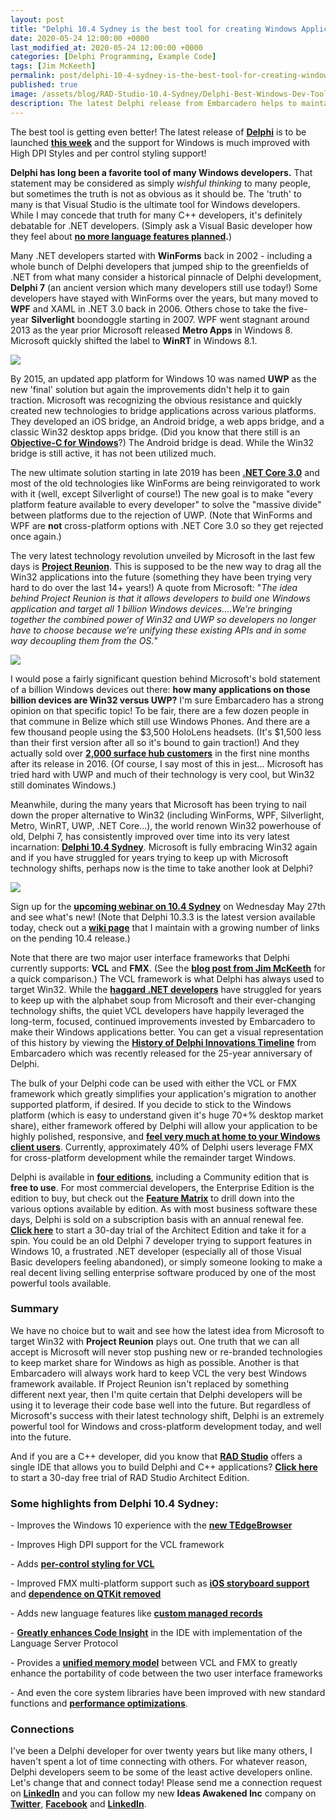 ```yaml
---
layout: post
title: "Delphi 10.4 Sydney is the best tool for creating Windows Applications"
date: 2020-05-24 12:00:00 +0000
last_modified_at: 2020-05-24 12:00:00 +0000
categories: [Delphi Programming, Example Code]
tags: [Jim McKeeth]
permalink: post/delphi-10-4-sydney-is-the-best-tool-for-creating-windows-applications
published: true
image: /assets/blog/RAD-Studio-10.4-Sydney/Delphi-Best-Windows-Dev-Tool.png
description: The latest Delphi release from Embarcadero helps to maintain its long time superiority in Windows application development. 
---
```

The best tool is getting even better! The latest release of [**Delphi**](https://www.embarcadero.com/products/delphi) is to be launched [**this week**](https://community.idera.com/developer-tools/b/blog/posts/open-for-business-with-10-4-may-2020-gm-update) and the support for Windows is much improved with High DPI Styles and per control styling support!

**Delphi has long been a favorite tool of many Windows developers.** That statement may be considered as simply _wishful thinking_ to many people, but sometimes the truth is not as obvious as it should be. The 'truth' to many is that Visual Studio is the ultimate tool for Windows developers. While I may concede that truth for many C++ developers, it's definitely debatable for .NET developers. (Simply ask a Visual Basic developer how they feel about [**no more language features planned**](https://devblogs.microsoft.com/vbteam/visual-basic-support-planned-for-net-5-0/)**.**)

Many .NET developers started with **WinForms** back in 2002 - including a whole bunch of Delphi developers that jumped ship to the greenfields of .NET from what many consider a historical pinnacle of Delphi development, **Delphi 7** (an ancient version which many developers still use today!) Some developers have stayed with WinForms over the years, but many moved to **WPF** and XAML in .NET 3.0 back in 2006. Others chose to take the five-year **Silverlight** boondoggle starting in 2007. WPF went stagnant around 2013 as the year prior Microsoft released **Metro Apps** in Windows 8. Microsoft quickly shifted the label to **WinRT** in Windows 8.1.

![](/assets/blog/Microsoft-Windows/Universal-Windows-Platform/UWP.jpg)

By 2015, an updated app platform for Windows 10 was named **UWP** as the new 'final' solution but again the improvements didn't help it to gain traction. Microsoft was recognizing the obvious resistance and quickly created new technologies to bridge applications across various platforms. They developed an iOS bridge, an Android bridge, a web apps bridge, and a classic Win32 desktop apps bridge. (Did you know that there still is an [**Objective-C for Windows**](https://github.com/microsoft/WinObjC)?) The Android bridge is dead. While the Win32 bridge is still active, it has not been utilized much.

The new ultimate solution starting in late 2019 has been [**.NET Core 3.0**](https://devblogs.microsoft.com/dotnet/announcing-net-core-3-0/) and most of the old technologies like WinForms are being reinvigorated to work with it (well, except Silverlight of course!) The new goal is to make "every platform feature available to every developer" to solve the "massive divide" between platforms due to the rejection of UWP. (Note that WinForms and WPF are **not** cross-platform options with .NET Core 3.0 so they get rejected once again.)

The very latest technology revolution unveiled by Microsoft in the last few days is [**Project Reunion**](https://blogs.windows.com/windowsdeveloper/2020/05/19/developing-for-all-1-billion-windows-10-devices-and-beyond/). This is supposed to be the new way to drag all the Win32 applications into the future (something they have been trying very hard to do over the last 14+ years!) A quote from Microsoft: "_The idea behind Project Reunion is that it allows developers to build one Windows application and target all 1 billion Windows devices....We’re bringing together the combined power of Win32 and UWP so developers no longer have to choose because we’re unifying these existing APIs and in some way decoupling them from the OS._"

![](/assets/blog/Microsoft-Windows/Microsoft-Project-Reunion.jpg)

I would pose a fairly significant question behind Microsoft's bold statement of a billion Windows devices out there: **how many applications on those billion devices are Win32 versus UWP?** I'm sure Embarcadero has a strong opinion on that specific topic! To be fair, there are a few dozen people in that commune in Belize which still use Windows Phones. And there are a few thousand people using the $3,500 HoloLens headsets. (It's $1,500 less than their first version after all so it's bound to gain traction!) And they actually sold over [**2,000 surface hub customers**](https://www.thurrott.com/mobile/microsoft-surface/86566/surprise-surface-hub-huge-success-literally) in the first nine months after its release in 2016. (Of course, I say most of this in jest... Microsoft has tried hard with UWP and much of their technology is very cool, but Win32 still dominates Windows.)

Meanwhile, during the many years that Microsoft has been trying to nail down the proper alternative to Win32 (including WinForms, WPF, Silverlight, Metro, WinRT, UWP, .NET Core...), the world renown Win32 powerhouse of old, Delphi 7, has consistently improved over time into its very latest incarnation: [**Delphi 10.4 Sydney**](https://www.embarcadero.com/products/delphi). Microsoft is fully embracing Win32 again and if you have struggled for years trying to keep up with Microsoft technology shifts, perhaps now is the time to take another look at Delphi?

![](/assets/blog/RAD-Studio-10.4-Sydney/Delphi-10.4-Sydney-versus-VisualStudio.png)

Sign up for the [**upcoming webinar on 10.4 Sydney**](https://register.gotowebinar.com/register/7159476968330857739) on Wednesday May 27th and see what's new! (Note that Delphi 10.3.3 is the latest version available today, check out a [**wiki page**](https://github.com/ideasawakened/DelphiKB/wiki/D27.SYDNEY.10.4.0.0) that I maintain with a growing number of links on the pending 10.4 release.)

Note that there are two major user interface frameworks that Delphi currently supports: **VCL** and **FMX**. (See the [**blog post from Jim McKeeth**](https://community.idera.com/developer-tools/b/blog/posts/firemonkey-vs-vcl) for a quick comparison.) The VCL framework is what Delphi has always used to target Win32. While the [**haggard .NET developers**](https://www.infoq.com/news/2011/06/Win8-Doubt/) have struggled for years to keep up with the alphabet soup from Microsoft and their ever-changing technology shifts, the quiet VCL developers have happily leveraged the long-term, focused, continued improvements invested by Embarcadero to make their Windows applications better. You can get a visual representation of this history by viewing the [**History of Delphi Innovations Timeline**](https://delphi.embarcadero.com/history-of-delphi-innovations/) from Embarcadero which was recently released for the 25-year anniversary of Delphi.

The bulk of your Delphi code can be used with either the VCL or FMX framework which greatly simplifies your application's migration to another supported platform, if desired. If you decide to stick to the Windows platform (which is easy to understand given it's huge 70+% desktop market share), either framework offered by Delphi will allow your application to be highly polished, responsive, and [**feel very much at home to your Windows client users**](https://community.idera.com/developer-tools/b/blog/posts/5-unique-delphi-features-for-windows-10). Currently, approximately 40% of Delphi users leverage FMX for cross-platform development while the remainder target Windows.

Delphi is available in [**four editions**](https://www.embarcadero.com/products/delphi/product-editions), including a Community edition that is **free to use**. For most commercial developers, the Enterprise Edition is the edition to buy, but check out the [**Feature Matrix**](https://www.embarcadero.com/docs/rad-studio-feature-matrix.pdf) to drill down into the various options available by edition. As with most business software these days, Delphi is sold on a subscription basis with an annual renewal fee. [**Click here**](https://www.embarcadero.com/products/delphi/start-for-free) to start a 30-day trial of the Architect Edition and take it for a spin. You could be an old Delphi 7 developer trying to support features in Windows 10, a frustrated .NET developer (especially all of those Visual Basic developers feeling abandoned), or simply someone looking to make a real decent living selling enterprise software produced by one of the most powerful tools available.

### **Summary**

We have no choice but to wait and see how the latest idea from Microsoft to target Win32 with **Project Reunion** plays out. One truth that we can all accept is Microsoft will never stop pushing new or re-branded technologies to keep market share for Windows as high as possible. Another is that Embarcadero will always work hard to keep VCL the very best Windows framework available. If Project Reunion isn't replaced by something different next year, then I'm quite certain that Delphi developers will be using it to leverage their code base well into the future. But regardless of Microsoft's success with their latest technology shift, Delphi is an extremely powerful tool for Windows and cross-platform development today, and well into the future.

And if you are a C++ developer, did you know that [**RAD Studio**](https://www.embarcadero.com/products/rad-studio) offers a single IDE that allows you to build Delphi and C++ applications? [**Click here**](https://www.embarcadero.com/products/rad-studio/start-for-free) to start a 30-day free trial of RAD Studio Architect Edition.

### **Some highlights from Delphi 10.4 Sydney:**

\- Improves the Windows 10 experience with the [**new TEdgeBrowser**](https://blog.marcocantu.com/blog/2020-may-edge-browser-component.html)

\- Improves High DPI support for the VCL framework

\- Adds [**per-control styling for VCL**](https://www.uweraabe.de/Blog/2020/05/15/delphi-10-4-leverages-vcl-styles/)

\- Improved FMX multi-platform support such as [**iOS storyboard support**](https://dannywind.nl/delphi/ios-storyboard/) and [**dependence on QTKit removed**](https://www.delphiworlds.com/2020/05/its-time-to-get-excited/)

\- Adds new language features like [**custom managed records**](https://blog.marcocantu.com/blog/2020-may-custom-managed-records.html)

\- [**Greatly enhances Code Insight**](https://community.idera.com/developer-tools/b/blog/posts/new-in-delphi-10-4-redesigned-code-insight) in the IDE with implementation of the Language Server Protocol

\- Provides a [**unified memory model**](https://dalijap.blogspot.com/2020/03/unified-memory-management-coming-with.html) between VCL and FMX to greatly enhance the portability of code between the two user interface frameworks

\- And even the core system libraries have been improved with new standard functions and [**performance optimizations**](https://community.idera.com/developer-tools/b/blog/posts/coming-delphi-10-4-runtime-library-enhancements).

### **Connections**

I've been a Delphi developer for over twenty years but like many others, I haven't spent a lot of time connecting with others. For whatever reason, Delphi developers seem to be some of the least active developers online. Let's change that and connect today! Please send me a connection request on [**LinkedIn**](https://www.linkedin.com/in/darianm/) and you can follow my new **Ideas Awakened Inc** company on [**Twitter**](https://twitter.com/ideasawakened), [**Facebook**](https://www.facebook.com/ideasawakened/) and [**LinkedIn**](https://www.linkedin.com/company/ideasawakened).